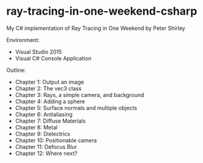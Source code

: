 # ray-tracing-in-one-weekend-csharp
My C# implementation of Ray Tracing in One Weekend by Peter Shirley

Environment:

- Visual Studio 2015
- Visual C# Console Application


Outline:

- Chapter 1: Output an image
- Chapter 2: The vec3 class
- Chapter 3: Rays, a simple camera, and background
- Chapter 4: Adding a sphere
- Chapter 5: Surface normals and multiple objects
- Chapter 6: Antialiasing
- Chapter 7: Diffuse Materials
- Chapter 8: Metal
- Chapter 9: Dielectrics
- Chapter 10: Positionable camera
- Chapter 11: Defocus Blur
- Chapter 12: Where next?